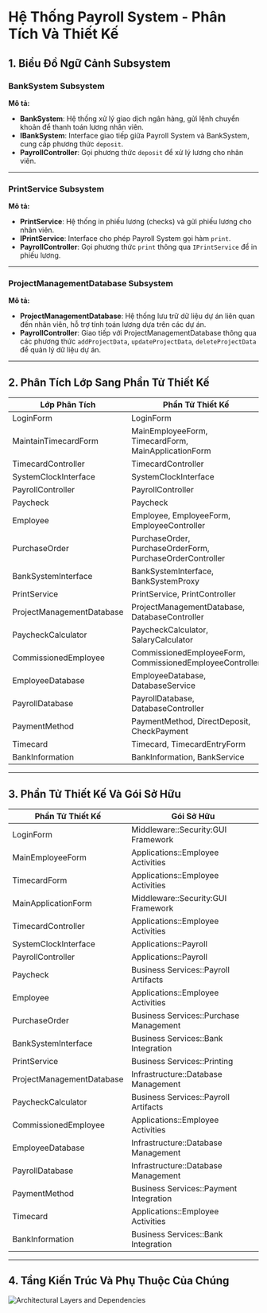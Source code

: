 # Hệ Thống Payroll System - Phân Tích Và Thiết Kế

## 1. Biểu Đồ Ngữ Cảnh Subsystem

### BankSystem Subsystem
**Mô tả:**  
- **BankSystem**: Hệ thống xử lý giao dịch ngân hàng, gửi lệnh chuyển khoản để thanh toán lương nhân viên.  
- **IBankSystem**: Interface giao tiếp giữa Payroll System và BankSystem, cung cấp phương thức `deposit`.  
- **PayrollController**: Gọi phương thức `deposit` để xử lý lương cho nhân viên.

---

### PrintService Subsystem
**Mô tả:**  
- **PrintService**: Hệ thống in phiếu lương (checks) và gửi phiếu lương cho nhân viên.  
- **IPrintService**: Interface cho phép Payroll System gọi hàm `print`.  
- **PayrollController**: Gọi phương thức `print` thông qua `IPrintService` để in phiếu lương.

---

### ProjectManagementDatabase Subsystem
**Mô tả:**  
- **ProjectManagementDatabase**: Hệ thống lưu trữ dữ liệu dự án liên quan đến nhân viên, hỗ trợ tính toán lương dựa trên các dự án.  
- **PayrollController**: Giao tiếp với ProjectManagementDatabase thông qua các phương thức `addProjectData`, `updateProjectData`, `deleteProjectData` để quản lý dữ liệu dự án.

---

## 2. Phân Tích Lớp Sang Phần Tử Thiết Kế
| **Lớp Phân Tích**          | **Phần Tử Thiết Kế**                        |
|----------------------------|---------------------------------------------|
| LoginForm                  | LoginForm                                   |
| MaintainTimecardForm       | MainEmployeeForm, TimecardForm, MainApplicationForm |
| TimecardController         | TimecardController                          |
| SystemClockInterface       | SystemClockInterface                        |
| PayrollController          | PayrollController                           |
| Paycheck                   | Paycheck                                    |
| Employee                   | Employee, EmployeeForm, EmployeeController  |
| PurchaseOrder              | PurchaseOrder, PurchaseOrderForm, PurchaseOrderController |
| BankSystemInterface        | BankSystemInterface, BankSystemProxy        |
| PrintService               | PrintService, PrintController               |
| ProjectManagementDatabase  | ProjectManagementDatabase, DatabaseController |
| PaycheckCalculator         | PaycheckCalculator, SalaryCalculator        |
| CommissionedEmployee       | CommissionedEmployeeForm, CommissionedEmployeeController |
| EmployeeDatabase           | EmployeeDatabase, DatabaseService           |
| PayrollDatabase            | PayrollDatabase, DatabaseController         |
| PaymentMethod              | PaymentMethod, DirectDeposit, CheckPayment  |
| Timecard                   | Timecard, TimecardEntryForm                 |
| BankInformation            | BankInformation, BankService                |

---

## 3. Phần Tử Thiết Kế Và Gói Sở Hữu
| **Phần Tử Thiết Kế**       | **Gói Sở Hữu**                              |
|----------------------------|---------------------------------------------|
| LoginForm                  | Middleware::Security:GUI Framework          |
| MainEmployeeForm           | Applications::Employee Activities           |
| TimecardForm               | Applications::Employee Activities           |
| MainApplicationForm        | Middleware::Security:GUI Framework          |
| TimecardController         | Applications::Employee Activities           |
| SystemClockInterface       | Applications::Payroll                       |
| PayrollController          | Applications::Payroll                       |
| Paycheck                   | Business Services::Payroll Artifacts        |
| Employee                   | Applications::Employee Activities           |
| PurchaseOrder              | Business Services::Purchase Management      |
| BankSystemInterface        | Business Services::Bank Integration         |
| PrintService               | Business Services::Printing                 |
| ProjectManagementDatabase  | Infrastructure::Database Management         |
| PaycheckCalculator         | Business Services::Payroll Artifacts        |
| CommissionedEmployee       | Applications::Employee Activities           |
| EmployeeDatabase           | Infrastructure::Database Management         |
| PayrollDatabase            | Infrastructure::Database Management         |
| PaymentMethod              | Business Services::Payment Integration      |
| Timecard                   | Applications::Employee Activities           |
| BankInformation            | Business Services::Bank Integration         |

---

## 4. Tầng Kiến Trúc Và Phụ Thuộc Của Chúng
![Architectural Layers and Dependencies](https://www.planttext.com/api/plantuml/png/T5CnJiCm5Drz2giBKw-0gXQGa5eHgMoemyVz9AQE7TaEKeGu0GihOc9WOE806HZeHN82he13Y8eT9qkKzv_VU_hF-Qu_PyQ2jcKkI05i1odIIQBHeBHWkP9q2HNg2Rqdr3rNIvLoUQPqlg4TS9eNGbM8lrW7hO3B27p9SsIWjntqG0v-yz9mYSRGLfq5ZWbKMWcnKDAsRzGRttWmw7q60wV4CcIx1GXM2h1A-p4Ir8ORYv9XaA7tEW4Brs1muqKBKQrkaTaLIAUQkps6yrApp7rUw2q62NfcOD_3QzHtdFKwSv2xTUNovkVIehw1TkBKZkZ-gQaVPKPbcktVWRAlLqQBhAdVgCtAfdvcDELD_V4t4KtzKf3_pKwdnz6z3vljgB4g_BexNgmP4Zljonxs5mdbXVMPOTaZL38qwfY3jG_EZl96hy3e2UzIZB5YbOzmoGpbjlshVm000F__0m00)
